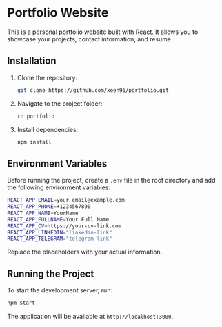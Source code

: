 # Portfolio Website

This is a personal portfolio website built with React. It allows you to showcase your projects, contact information, and resume.

## Installation

1. Clone the repository:
   ```sh
   git clone https://github.com/xeen96/portfolio.git
   ```
2. Navigate to the project folder:
   ```sh
   cd portfolio
   ```
3. Install dependencies:
   ```sh
   npm install
   ```

## Environment Variables

Before running the project, create a `.env` file in the root directory and add the following environment variables:

```sh
REACT_APP_EMAIL=your_email@example.com
REACT_APP_PHONE=+1234567890
REACT_APP_NAME=YourName
REACT_APP_FULLNAME=Your Full Name
REACT_APP_CV=https://your-cv-link.com
REACT_APP_LINKEDIN="linkedin-link"
REACT_APP_TELEGRAM="telegram-link"
```

Replace the placeholders with your actual information.

## Running the Project

To start the development server, run:
```sh
npm start
```

The application will be available at `http://localhost:3000`.
